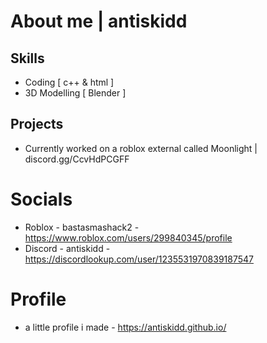 # About me | antiskidd

## Skills
- Coding [ c++ & html ]
- 3D Modelling [ Blender ]

## Projects
- Currently worked on a roblox external called Moonlight | discord.gg/CcvHdPCGFF
  
# Socials
- Roblox - bastasmashack2 - https://www.roblox.com/users/299840345/profile
- Discord - antiskidd - https://discordlookup.com/user/1235531970839187547

# Profile
- a little profile i made - https://antiskidd.github.io/

